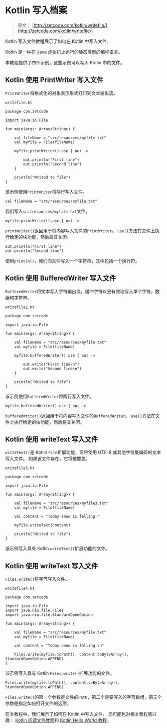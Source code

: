 # Kotlin 写入档案

> 原文： [http://zetcode.com/kotlin/writefile/](http://zetcode.com/kotlin/writefile/)

Kotlin 写入文件教程展示了如何在 Kotlin 中写入文件。

Kotlin 是一种在 Java 虚拟机上运行的静态类型的编程语言。

本教程提供了四个示例，这些示例可以写入 Kotlin 中的文件。

## Kotlin 使用 PrintWriter 写入文件

`PrintWriter`将格式化的对象表示形式打印到文本输出流。

`writefile.kt`

```
package com.zetcode

import java.io.File

fun main(args: Array<String>) {

    val fileName = "src/resources/myfile.txt"
    val myfile = File(fileName)

    myfile.printWriter().use { out ->

        out.println("First line")
        out.println("Second line")
    }

    println("Writed to file")
}

```

该示例使用`PrintWriter`将两行写入文件。

```
val fileName = "src/resources/myfile.txt"

```

我们写入`src/resources/myfile.txt`文件。

```
myfile.printWriter().use { out ->

```

`printWriter()`返回用于将内容写入文件的`PrintWriter`。 `use()`方法在文件上执行给定的块功能，然后将其关闭。

```
out.println("First line")
out.println("Second line")

```

使用`println()`，我们向文件写入一个字符串，其中包括一个换行符。

## Kotlin 使用 BufferedWriter 写入文件

`BufferedWriter`将文本写入字符输出流，缓冲字符以更有效地写入单个字符，数组和字符串。

`writefile2.kt`

```
package com.zetcode

import java.io.File

fun main(args: Array<String>) {

    val fileName = "src/resources/myfile.txt"
    val myfile = File(fileName)

    myfile.bufferedWriter().use { out ->

        out.write("First line\n")
        out.write("Second line\n")
    }

    println("Writed to file")
}

```

该示例使用`BufferedWriter`将两行写入文件。

```
myfile.bufferedWriter().use { out ->

```

`bufferedWriter()`返回用于将内容写入文件的`BufferedWriter`。 `use()`方法在文件上执行给定的块功能，然后将其关闭。

## Kotlin 使用 writeText 写入文件

`writeText()`是 Kotlin `File`扩展功能，可将使用 UTF-8 或其他字符集编码的文本写入文件。 如果该文件存在，它将被覆盖。

`writefile3.kt`

```
package com.zetcode

import java.io.File

fun main(args: Array<String>) {

    val fileName = "src/resources/myfile3.txt"
    val myfile = File(fileName)

    val content = "Today snow is falling."

    myfile.writeText(content)

    println("Writed to file")
}

```

该示例写入具有 Kotlin `writeText()`扩展功能的文件。

## Kotlin 使用 writeText 写入文件

`Files.write()`将字节写入文件。

`writefile4.kt`

```
package com.zetcode

import java.io.File
import java.nio.file.Files
import java.nio.file.StandardOpenOption

fun main(args: Array<String>) {

    val fileName = "src/resources/myfile.txt"
    val myfile = File(fileName)

    val content = "Today snow is falling.\n"

    Files.write(myfile.toPath(), content.toByteArray(), StandardOpenOption.APPEND)
}

```

该示例写入具有 Kotlin `Files.write()`扩展功能的文件。

```
Files.write(myfile.toPath(), content.toByteArray(), StandardOpenOption.APPEND)

```

`Files.write()`的第一个参数是文件的`Path`，第二个是要写入的字节数组，第三个参数是指定如何打开文件的选项。

在本教程中，我们展示了如何在 Kotlin 中写入文件。 您可能也对相关教程感兴趣： [Kotlin 阅读文件教程](/kotlin/readfile/)和 [Kotlin Hello World 教程](/kotlin/helloworld/)。